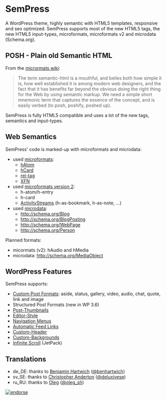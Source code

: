 # SemPress

A WordPress theme, highly semantic with HTML5 templates, responsive and seo optimized. SemPress supports most of the new HTML5 tags, the new HTML5 input-types, microformats, microformats v2 and microdata (Schema.org).

## POSH - Plain old Semantic HTML

From the [micrormats wiki](http://microformats.org/wiki/posh):

> The term semantic-html is a mouthful, and belies both how simple it is, how well established
> it is among modern web designers, and the fact that it has benefits far beyond the obvious doing
> the right thing for the Web by using semantic markup. We need a simple short mnemonic term that
> captures the essence of the concept, and is easily verbed (to posh, poshify, poshed up).

SemPress is fully HTML5 compatible and uses a lot of the new tags, semantics and input-types.

## Web Semantics

SemPress' code is marked-up with microformats and microdata:

* used [microformats](http://microformats.org/):
    * [hAtom](http://microformats.org/wiki/hatom)
    * [hCard](http://microformats.org/wiki/hcard)
    * [rel-tag](http://microformats.org/wiki/rel-tag)
    * [XFN](http://microformats.org/wiki/xfn)
* used [microformats version 2](http://microformats.org/wiki/microformats-2):
    * h-atom/h-entry
    * h-card
    * [ActivityStreams](http://microformats.org/wiki/activity-streams) (h-as-bookmark, h-as-note, ...)
* used [microdata](http://www.whatwg.org/specs/web-apps/current-work/multipage/microdata.html): 
    * http://schema.org/Blog
    * http://schema.org/BlogPosting
    * http://schema.org/WebPage
    * http://schema.org/Person

Planned formats:

* micormats (v2): hAudio and hMedia
* microdata: http://schema.org/MediaObject

## WordPress Features

SemPress supports:

* [Custom Post Formats](http://codex.wordpress.org/Post_Formats): aside, status, gallery, video, audio, chat, quote, link and image
* Structured Post Formats (new in WP 3.6)
* [Post-Thumbnails](http://codex.wordpress.org/Post_Thumbnails)
* [Editor-Style](http://codex.wordpress.org/Function_Reference/add_editor_style)
* [Navigation Menus](http://codex.wordpress.org/Navigation_Menus)
* [Automatic Feed Links](http://codex.wordpress.org/Automatic_Feed_Links)
* [Custom-Header](http://codex.wordpress.org/Custom_Headers)
* [Custom-Backgrounds](http://codex.wordpress.org/Custom_Backgrounds)
* [Infinite Scroll](http://jetpack.me/support/infinite-scroll/) (JetPack)

## Translations

* de_DE: thanks to [Benjamin Hartwich](http://www.benjaminhartwich.de/) ([@benhartwich](https://twitter.com/benhartwich))
* sv_SE: thanks to [Christopher Anderton](http://deluxive.se/blog/) ([@deluxivese](https://twitter.com/deluxivese))
* ru_RU: thanks to [Oleg](http://0leg.net) ([@oleg_sh](https://twitter.com/oleg_sh))

[![endorse](http://api.coderwall.com/pfefferle/endorsecount.png)](http://coderwall.com/pfefferle)
